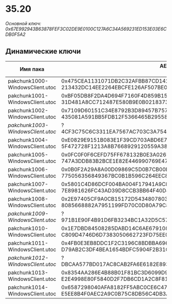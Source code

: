 # 35.20

###### Основной ключ: 0x67E992943B63878FEF3C02DE9E0100C127A6C34A569231ED153E03E6CDB0F5A2

## Динамические ключи

| Имя пака                          | AES Ключ</br>GUID                                                                                       | HiRes Текстуры |
|-----------------------------------|---------------------------------------------------------------------------------------------------------|----------------|
| pakchunk1000-WindowsClient.utoc   | 0x475CEA1131071DB2C32AFBB87CD142230B9C3EBB5108C6968AD7C5A016249A0A</br>213432DC14EE2264EBCFE126AF507BE0 | ✔️             |
| pakchunk1001-WindowsClient.utoc   | 0xBF05DB8F2DA4D694F7160F4D859B150C49B7CCB8E9360127541E9F6804FB3F0C</br>31D481A8CC712487E580B9E0B0218373 | ✔️             |
| pakchunk1002-WindowsClient.utoc   | 0x7109D60151C34E8792B3D89457B757944A3FEE5CE2735B855BEE7F2CCA585B0E</br>435081A591BB5FDB12F5366465B29558 | ✔️             |
| *pakchunk1003-WindowsClient.utoc* | ?</br>4CF3C75C6C3311EA7567AC703C3A754E																  | ❌             |
| pakchunk1004-WindowsClient.utoc   | 0xE0829E9151B083E1F39CD703ABD6E76A539EF371999975339A71C80705929DD1</br>5F472728F1213A8B7668929120559A38 | ❌             |
| pakchunk1005-WindowsClient.utoc   | 0x0FC0F0F6CEFD75FF678132B0E3A026E35955C8052A0BE7F61AE71F2F20AC4847</br>747A3DDB83B2BCE1E82E446990769E47 | ❌             |
| pakchunk1006-WindowsClient.utoc   | 0x0B0F2A29A8A00D09869C5D0B7CB00E46A886B4E8B2019A11B0028976EF493E91</br>775056356849367BC0B1B596C264EEC8 | ✔️             |
| pakchunk1007-WindowsClient.utoc   | 0x5801C4D86DCF004BA004F17941A9C8D88129A49E848071FDD18997186AC70328</br>7E8981626FC43AD39D8CCB3BB64F40D4 | ✔️             |
| pakchunk1008-WindowsClient.utoc   | 0x2E97405CF9A0CB15172D543480780317BEC33CDB7F28ED5FE86253CCBD3DFE69</br>8085668882A7951199FD70C0D80A79C8 | ✔️             |
| *pakchunk1009-WindowsClient.utoc* | ?</br>971B1E90F4B91D6FB3234BC1A32D5C57 																  | ❌             |
| pakchunk1010-WindowsClient.utoc   | 0x1E7DBD84508285DABD14C6AE67910846024B5AA5D8D6F1C9E488AB3E7D27F055</br>C809D4746D6D7383050662723FD75EE0 | ✔️             |
| pakchunk1011-WindowsClient.utoc   | 0x4FB0E3EB8DDC1F2C3196C8BDBBA696C07F322F8FBF2560702F8B0A691B8C913D</br>D79AB2C3DF4BEA1654BDFC5904F2B31C | ❌             |
| *pakchunk1012-WindowsClient.utoc* | ?</br>DBCAA577BD017AC8CAB2FA6E6182E893 																  | ✔️             |
| pakchunk1013-WindowsClient.utoc   | 0x8354AA286E4B88B01F81BC3D6099D94DF4031EC7444728A8679CA158247215F3</br>E2E4998E80F5840D2F7DB6CD1A2C8F81 | ✔️             |
| pakchunk1014-WindowsClient.utoc   | 0x6587298040AFA8182FF5ABC0CE6C47126CB298F398793710E290B50147E984B3</br>E5EE8B4F0AEC2A9C0B75C8DB56C4DB3A | ❌             |
